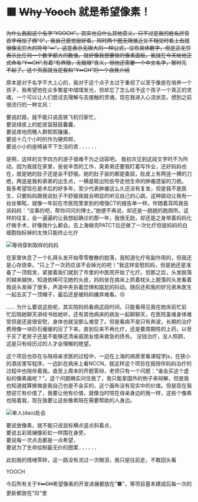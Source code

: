 # 🟥 ~~Why Yooch~~ 就是希望像素！

~~为什么我起这个名字“YOOCH”，其实也没什么其他意义，只不过是我的姓名拼音首字母加了俩"0"，我自己感觉挺好看，同时两个圈无限接近又不相交时看上去就很像无穷大的符号“∞”，这是表示无限大的一种公式，没有具体数字，但是正无穷表示比任何一个数字都大的数值。就好像我想要做的像素画板，我就在今天给他正式命名“Y∞CH”,有着“有界限，无极限”含义，但他还需要一个中文名字，暂时先不起了。这个页面就当是我和“Y∞CH”的一个自我介绍~~

原本是对于名字不大上心的，我对于这个点子太过于重视了以至于像是在培养一个孩子，我希望他在众多繁星中熠熠发光，但却忘了怎么给予这个孩子一个真正的灵魂，一个可以让人们尝试去理解与去接触的灵魂，现在我进入心流状态，想到之前很流行的一种文风：

<pre>
要说赶路，就不能只说高铁飞机归家忙，
要说绿皮上的蛇皮袋鼓鼓囊囊，
要说席地而睡人群熙熙攘攘，
要说十几个小时的作为硬邦邦，
要说小小的座椅装不下生活的苦......
</pre>

是啊，这样的文字四方的游子很难不为之动容吧。 我初次见到这段文字时不为所动，因为我就在家里，爸爸辛苦的工作，臭弟弟还要我盯着写作业，还好妈妈也在，就是她的肚子还是会不舒服。她的肚子装的都是委屈，肚皮上有两竖一横的刀疤，两竖是我和弟弟的出生点，一横是取出险些夺走他生命的肿瘤遗留的刀疤。
我多希望现在是术后的好多年，至少代表肿瘤这么久还没有复发，但是我不是医生，只要妈妈跟我说肚子不舒服我就会明显的听见自己的心跳，这种跳动让我有一丝丝晕眩，就像一年前在市医院里拿到的增强CT的报告单一样。伴随着耳鸣我告诉妈妈：“没事的吧，帮你问问刘博士。”她便不再说，却还是一趟趟的跑厕所。这样的往复，会一遍遍的让我想起确诊的那一年，我很无助，却还是之身带着妈妈化疗做手术，好像我什么都会。去上海做完PATCT后还做了一次化疗但是妈妈的白细胞指标掉的太快只能终止化疗

![等待穿刺取样的妈妈](https://pic.imgdb.cn/item/64190f36a682492fcc934611.jpg)

在家里休息了一个礼拜头发开始零零散散的脱落，我知道化疗有副作用的，但我还是心存侥幸。“只上了一次药应该不会掉光的吧！”我这样安慰妈妈，但是她还是准备了一顶假发，紧接着我们就到了市里的中医院开始了化疗。但那之后，头发脱落的越来越快，知道依稀可见她的头皮，妈妈坐在病床上抓着枕头上脱落的头发看着我说头发掉了很多，声波中夹杂着恐惧和尴尬的抖动。随后还和我的好兄弟朱医生一起去买了一顶帽子，最后还是被妈妈嫌弃难看。😣

<i>......</i>
为什么要说这些呢，其实陪妈妈看病这段时间，只能看得见我在她床前忙前忙后陪她聊天讲经书给她听，还有其他病床的病友一起聊聊天，在医院虽难身体难受但是还是很安慰，身体也就没那么难受了。但是看病不是只有奔波，长期的治疗费用像一块巨石缓缓的压了下来，直到后来不再化疗，还是要周期性的上药，以至于买了老房子还是不能够还清亲戚朋友借来救急的债务。
没钱治疗，没人照顾，这是只有经历过的人才会理解的绝望。

这个项目也存在与陪母亲求医的过程中，一边在上海的病房里看课程学js，在狭小的酒店里写程序，一边趴在病床上看NCCN，就这样这个项目在我陪伴妈妈治疗的过程中也陪伴着我。直至上周末的开题答辩，老师只有一个问题：“谁会买这个虚拟的像素画呢？”，这个问题确实问住我了，我只能拿国外的例子来辩解，但是我也知道就算换做是我自己也是不会买的，这个画布没有现实中的价值。但是现在我想说它有价值了，我要让他有价值，就像当时陪在母亲身边的我一样，这些个像素也陪着我，现在我要让这些像素陪在需要帮助的人身边。

![单人(dao)赴会](https://pic.imgdb.cn/item/64184f54a682492fcc554599.png)

<pre>
要说放像素，就不能只说鼠标横点竖点斜着点，
要说五彩斑斓像彩虹一样围在身旁，
要说每一次点击都是一点希望，
要说为了生命绘制最无价的图案......
</pre>

此刻我的情绪零碎，这一路没有流过一次眼泪，我只是往前走，不敢回头看

<name>YOOCH</name>

今后所有关于~~Y∞CH~~希望像素的开发进展都放在"🟧"，等项目基本建成后每一次的更新都放在"🟨"里